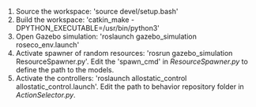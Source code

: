 1. Source the workspace: 'source devel/setup.bash'
2. Build the workspace: 'catkin_make -DPYTHON_EXECUTABLE=/usr/bin/python3'
4. Open Gazebo simulation: 'roslaunch gazebo_simulation roseco_env.launch'
5. Activate spawner of random resources: 'rosrun gazebo_simulation ResourceSpawner.py'. 
Edit the 'spawn_cmd' in *ResourceSpawner.py* to define the path to the models.
6. Activate the controllers: 'roslaunch allostatic_control allostatic_control.launch'. 
Edit the path to behavior repository folder in *ActionSelector.py*. 
